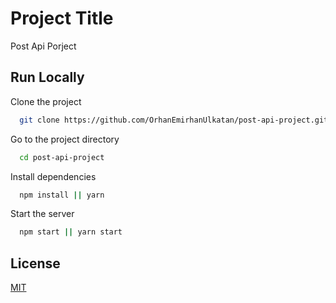 

# Project Title

Post Api Porject

## Run Locally

Clone the project

```bash
  git clone https://github.com/OrhanEmirhanUlkatan/post-api-project.git
```

Go to the project directory

```bash
  cd post-api-project
```

Install dependencies

```bash
  npm install || yarn
```

Start the server

```bash
  npm start || yarn start
```


## License

[MIT](https://choosealicense.com/licenses/mit/)


